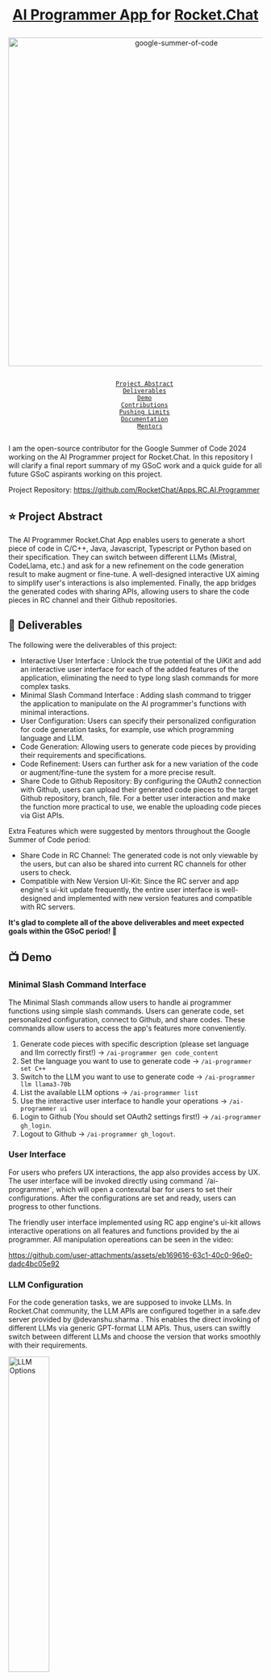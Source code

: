 <div align="center">
       <h1> 
        <p>
           <a href="https://github.com/RocketChat/Apps.RC.AI.Programmer">AI Programmer App </a> for <a href="https://rocket.chat/">Rocket.Chat</a>
        </p>
      </h1>
    <a href="https://summerofcode.withgoogle.com/programs/2024/projects/ZRkQn5bb"><img src="https://i.imgur.com/pgkUceb.png" width="650" alt="google-summer-of-code"></a>
    <br>
</div>

<p align="center">
    <code> 
        <a href="#-project-abstract">Project Abstract</a>&nbsp;&nbsp;&nbsp;
        <a href="#-deliverables">Deliverables</a>&nbsp;&nbsp;&nbsp;
        <a href="#-demo">Demo</a>&nbsp;&nbsp;&nbsp;
        <a href="#-contributions">Contributions</a>&nbsp;&nbsp;&nbsp;
        <a href="#pushing-limits">Pushing Limits</a>&nbsp;&nbsp;&nbsp;
        <a href="#documentation">Documentation</a>&nbsp;&nbsp;&nbsp;
        <a href="#-mentors">Mentors</a>
    </code>
</p>

I am the open-source contributor for the Google Summer of Code 2024 working on the AI Programmer project for Rocket.Chat. In this repository I will clarify a final report summary of my GSoC work and a quick guide for all future GSoC aspirants working on this project.

Project Repository: https://github.com/RocketChat/Apps.RC.AI.Programmer

## ⭐ Project Abstract

The AI Programmer Rocket.Chat App enables users to generate a short piece of code in C/C++, Java, Javascript, Typescript or Python based on their specification. They can switch between different LLMs (Mistral, CodeLlama, etc.) and ask for a new refinement on the code generation result to make augment or fine-tune. A well-designed interactive UX aiming to simplify user's interactions is also implemented. Finally, the app bridges the generated codes with sharing APIs, allowing users to share the code pieces in RC channel and their Github repositories. 


## 🚢 Deliverables

The following were the deliverables of this project:

- Interactive User Interface : Unlock the true potential of the UiKit and add an interactive user interface for each of the added features of the application, eliminating the need to type long slash commands for more complex tasks.
- Minimal Slash Command Interface : Adding slash command to trigger the application to manipulate on the AI programmer's functions with minimal interactions.
- User Configuration: Users can specify their personalized configuration for code generation tasks, for example, use which programming language and LLM.
- Code Generation: Allowing users to generate code pieces by providing their requirements and specifications.
- Code Refinement: Users can further ask for a new variation of the code or augment/fine-tune the system for a more precise result.
- Share Code to Github Repository: By configuring the OAuth2 connection with Github, users can upload their generated code pieces to the target Github repository, branch, file. For a better user interaction and make the function more practical to use, we enable the uploading code pieces via Gist APIs.

Extra Features which were suggested by mentors throughout the Google Summer of Code period:

- Share Code in RC Channel: The generated code is not only viewable by the users, but can also be shared into current RC channels for other users to check.
- Compatible with New Version UI-Kit: Since the RC server and app engine's ui-kit update frequently, the entire user interface is well-designed and implemented with new version features and compatible with RC servers.   

**It's glad to complete all of the above deliverables and meet expected goals within the GSoC period! 🎉**

## 📺 Demo

### Minimal Slash Command Interface

The Minimal Slash commands allow users to handle ai programmer functions using simple slash commands. Users can generate code, set personalized configuration, connect to Github, and share codes. These commands allow users to access the app's features more conveniently. 

1. Generate code pieces with specific description (please set language and llm correctly first!) -> `/ai-programmer gen code_content`
2. Set the language you want to use to generate code -> `/ai-programmer set C++`
3. Switch to the LLM you want to use to generate code -> `/ai-programmer llm llama3-70b`
4. List the available LLM options -> `/ai-programmer list`
5. Use the interactive user interface to handle your operations -> `/ai-programmer ui`
6. Login to Github (You should set OAuth2 settings first!) -> `/ai-programmer gh_login`.
7. Logout to Github -> `/ai-programmer gh_logout`.

### User Interface

For users who prefers UX interactions, the app also provides access by UX. The user interface will be invoked directly using command \`/ai-programmer\`, which will open a contexutal bar for users to set their configurations. After the configurations are set and ready, users can progress to other functions.

The friendly user interface implemented using RC app engine's ui-kit allows interactive operations on all features and functions provided by the ai programmer. All manipulation opereations can be seen in the video:



https://github.com/user-attachments/assets/eb169616-63c1-40c0-96e0-dadc4bc05e92


### LLM Configuration

For the code generation tasks, we are supposed to invoke LLMs. In Rocket.Chat community, the LLM APIs are configured together in a safe.dev server provided by @devanshu.sharma . This enables the direct invoking of different LLMs via generic GPT-format LLM APIs. Thus, users can swiftly switch between different LLMs and choose the version that works smoothly with their requirements.

 <img src="https://github.com/user-attachments/assets/42630d11-4567-4a05-82df-a434a93667aa" alt="LLM Options" width="40%"/>


### Prompt Engineering

To avoid avoid improper injections and ensure the app function as expected, we should make the prompts of LLMs to be more effective. This practice is done by conducting rigorous prompt engineering. A well-designed prompt can offer the users numerous benefits, including improved output accuracy, enhanced control over model responses, reduced hallucinations, better task alignment, and increased efficiency in utilizing the model's capabilities. Effective prompt engineering also helps mitigate potential security risks, ensures consistent performance across various inputs, and allows for more nuanced and context-aware interactions with the LLM.

To achieve this, we used a method called "chain of thought", which asks an LLM to generate an effective prompt for a specific task itself, and human will intefere with the prompts, adding missing information, auding their correctness and effectiveness.

Our experiments show that the prompts we adopt in this ai-programmer is strong enough to sustain possible attacks or injection attempts from illegal users.

### Code Generation and Refinement

After configuring the correct LLM and corresponding LLMs, users can now ask the LLM to perform tasks specified by the prompt. For functions of Code Generation and Refinement, we set a different prompts respectively. When users ask for a code refinement, the app will automatically read the code result generated in last round and make improvements on it according to user's feedbacks.

To integrate users' input information inside the prompt, we set a few examples for LLMs to learn from. In this manner, the LLM could better understand user's meaning and to avoid potential improper actions caused by injections. 

![image](https://github.com/user-attachments/assets/0c90f163-542f-4505-bb68-9f1f83c2e4cd)


### 🔐 GitHub OAuth Connections

To enable users to share code into GitHub repositories, in this Ai Programmer App I have implemented the Authentication mechanism using OAuth2. To implement this feature, we have used the [GitHub OAuth](https://docs.github.com/en/developers/apps/building-oauth-apps/authorizing-oauth-apps) along with the [RocketChat Apps Oauth2 Client](https://developer.rocket.chat/apps-engine/adding-features/oauth2-client) for OAuth2 authentication. 

When registering the OAuth application, the callback URL must be set to the server url of which this app is deployed on. (e.g. http://localhost:3000 for local servers). After the GitHub OAuth is successfully setup, open the settings page of Ai Programmer App and enter the correspnding GitHub App OAuth Client Id and Client Secret.

- The users can then log in to their github accounts simply by entering the slash command : `/ai-programmer login` and clicking on the `login` button.
- As soon as the user is logged in, they receive a message notifying the successful connection with Github. User can now upload their generated code to their github repositories. 
- The users are automatically logged out after a period of time and the token is deleted. This was done to ensure the scalability of the feature in case of inactive users and to remove old OAuth tokens from the apps limited persistent storage. To achieve this we use the [RocketChat Apps Scheduler API](https://developer.rocket.chat/apps-engine/adding-features/scheduler-api).

### Sharing Code to Github

By configuring the Github OAuth connections, users can now authenticate and access their Github repositories. Now to upload code content into the Github repository, the Ai Programmer app interacts with Github APIs and uses http put methods to implement this function.

Github has enabled the RESTful APIs for [creating files](https://docs.github.com/en/rest/repos/contents?apiVersion=2022-11-28#create-or-update-file-contents), the app will encapsulate user's code content together with the specified repository name, branch, and file path in data and send this put request using this RESTful API to create new files in the target location. However, sometimes when there's already a same file existed in the repository, this API cannot update the original file directly. For existing files, GitHub requires the current file's SHA when updating. It requires us to provide a sha attribute in the data.

The Sha value is a safety measure GitHub uses to prevent unintended overwrites. Therefore, in the first step our app will try to acquire the file from Github repository, and if that succeed, our app will acquire its sha value and upload the new data containing this sha value. Our approach is: 
First, try to get the file's current content. If it exists, we'll get its SHA.
If the file doesn't exist, we'll create it.
If it does exist, we'll update it with the new content.

By detecting the response status code we can tell whether our API calls are successful. Finally this sharing code function has been implemented using RESTful APIs and accessing to Sha values of existing files.

### Uploading via Gist API

Considering the real use case and for a more practical usage, we enable the code to be shared on Github Gist in the form of code pieces, which allows users to store their generated code contents in a separate place other than repository for a better file organization and managements. The code pieces will be uploaded to Github Gist platform which is enabled to be shared with other users in Github community or integrate with existing repositories.

### Sharing Code to RC channel

Since the code is generated within the channel, it is reasonable for users to share their code pieces within the current channel. We have enabled this function for users to share what they have generated. However, the users should be able to edit the content they are going to share and verify that's the correct information because the content will become public after sharing.

![image](https://github.com/user-attachments/assets/70f88dc2-18e4-4b6a-a4eb-5bce03e25bd6)



## 🚀 Contributions

### Pull Requests

<div align="center">

| PR Link   | Description  | Status | 
| :-----------: | :------------------------------------:| :------:|
| [PR #1](https://github.com/RocketChat/Apps.RC.AI.Programmer/pull/1) | <b> [New] Setup development environment and make prototype demo.</b> <br><br> <div align="left"> Highlights include:<ul><li>Configured proper Rocket.chat app engine's development environment.</li><li>Enable users to automatically generate code pieces using the OpenAI GPT3.5 Turbo APIs.</li><div> | <img src="https://i.imgur.com/tskv8MM.png" width=50 height=40> |
| [PR #2](https://github.com/RocketChat/Apps.RC.AI.Programmer/pull/2) | <b>[Refactor] Refactor the entire app on new framework supporting open-source LLMs.</b> <br><br> <div align="left"> Highlights include:<ul><li> Rebased the code on an improved framework, which supports generic GPT-format LLM APIs.</li><li>Organize the entire code base to remove unnecessary files from commits.</li><li>Adopted the functionality of the open-source mistral-7b APIs on code generation tasks</li><div> | <img src="https://i.imgur.com/tskv8MM.png" width=50 height=40> |
| [PR #14](https://github.com/RocketChat/Apps.RC.AI.Programmer/pull/14) | <b>[Feature] Interactive UX to allow users to specify their configuration.</b> <br><br> <div align="left"> Highlights include:<ul><li> Users can make their configurations, switch between different LLMs, select their expected coding language.</li><li>Implemented the user interface for users to directly operate functions on.</li><li>Clarified the scope of available LLMs and add into options for users to choose from.</li><div> | <img src="https://i.imgur.com/tskv8MM.png" width=50 height=40> |
| [PR #20](https://github.com/RocketChat/Apps.RC.AI.Programmer/pull/20) | <b>[Feature]  Code Refinement & UX Enhancements</b> <br><br> <div align="left"> Highlights include:<ul><li> Users can type in their code refinement requirements and ask for a new code variantion.</li><li>Redesigned the contextual bar and modal windows for a better UX.</li><div> | <img src="https://i.imgur.com/tskv8MM.png" width=50 height=40> |
| [PR #28](https://github.com/RocketChat/Apps.RC.AI.Programmer/pull/28) | <b>[Feature]  Modal Window Design,  Prompt Engineering</b> <br><br> <div align="left"> Highlights include:<ul><li> Modal windows are enabled for UX stack and resolve contextual bar issues within app engine.</li><li>Prompt engineering tasks to make the prompts more effective and avoid injections.</li><div> | <img src="https://i.imgur.com/tskv8MM.png" width=50 height=40> |
| [PR #37](https://github.com/RocketChat/Apps.RC.AI.Programmer/pull/37) | [Feature] Code Sharing in RC Channel and Github via OAuth2  <br><br> <div align="left"> Highlights include:<ul><li>Setup OAuth2 mechanism for GitHub authentication.</li><li>The generated code pieces can be shared directly into RC channel.</li><li>The generated code pieces can be shared to Github repository</li><li>Redesign the entire UX to compatible with the new version of RC server.</li><div> | <img src="https://user-images.githubusercontent.com/70485812/189489748-ed27630f-36e7-4eb9-a9a4-e082d6894490.png" width=50 height=40> |


</div>

### Issues
    
<div align="center">
    
| Issue Link   | Description  | Status | 
| :-----------: | :------------------------------------:| :------:|
| [ISSUE #5](https://github.com/RocketChat/Apps.RC.AI.Programmer/issues/5) | [Refactor] Refactor the entire code base to support generic GPT-format LLM APIs | <img src="https://i.imgur.com/ihaDyZS.png" width=50 height=40> |
| [ISSUE #10](https://github.com/RocketChat/Apps.RC.AI.Programmer/issues/10) | [Feature] Add dropdown box on user interface for intuitive user configuration function | <img src="https://i.imgur.com/ihaDyZS.png" width=50 height=40> |
| [ISSUE #15](https://github.com/RocketChat/Apps.RC.AI.Programmer/issues/15) |[Feature] Support the use case of asking for code refinement| <img src="https://i.imgur.com/ihaDyZS.png" width=50 height=40> |
| [ISSUE #21](https://github.com/RocketChat/Apps.RC.AI.Programmer/issues/21) |[Feature] Design effective LLM prompts to avoid prompt injections| <img src="https://i.imgur.com/ihaDyZS.png" width=50 height=40> |
| [ISSUE #23](https://github.com/RocketChat/Apps.RC.AI.Programmer/issues/23) |[BUG] The elements on contextual bar will invoke incorrect roomid| <img src="https://i.imgur.com/ihaDyZS.png" width=50 height=40> |
| [ISSUE #29](https://github.com/RocketChat/Apps.RC.AI.Programmer/issues/29) |[Feature] Allow users to share code to Github repository| <img src="https://i.imgur.com/ihaDyZS.png" width=50 height=40> |
| [ISSUE #34](https://github.com/RocketChat/Apps.RC.AI.Programmer/issues/34) |[Feature] Configure OAuth2 features for authentication for Github connection| <img src="https://i.imgur.com/ihaDyZS.png" width=50 height=40> |
| [ISSUE #38](https://github.com/RocketChat/Apps.RC.AI.Programmer/issues/38) | [Feature] Design option to go back and choose another language | <img src="https://user-images.githubusercontent.com/70485812/189489748-ed27630f-36e7-4eb9-a9a4-e082d6894490.png" width=50 height=40> |


</div>

## Pushing Limits

- In order to make this project a success we have pushed Rocket.Chat to the limit. Since Rocket.Chat app engine and server updates frequently, some of the ui-kit functions become deprecated and requires redesigin UI logis using the new APIs. To improve the user interface with the new version's app engine ui-kit, we researched on the new version ui-kit and figure out the logics behind the invoking of different ui components. This task was not so easy and required a lot of research.  
- Designing new components on the new version ui-kit and make it more intuitive and friendly for users to interactive requires us to dive deep into different repositories and understanding how [fuselage](https://github.com/RocketChat/fuselage/tree/develop/packages/fuselage), [ui-kit](https://github.com/RocketChat/fuselage/tree/develop/packages/ui-kit), [fuselage-ui-kit](https://github.com/RocketChat/fuselage/tree/develop/packages/fuselage-ui-kit) and [Rocket.Chat.Apps-engine](https://github.com/RocketChat/Rocket.Chat.Apps-engine) work together to render components inside [Rocket.Chat](https://github.com/RocketChat/Rocket.Chat). 

## Documentation 

I have documented all of the features mentioned above in the [Project README](https://github.com/RocketChat/Apps.RC.AI.Programmer). This documentation can prove useful to all future Rocket.Chat contributors working on Rocket.Chat Apps, Apps-engine, LLM or the ui-kit. 

    

## 🎓 Mentors


I'm deeply grateful to my mentors for their invaluable guidance before and during GSoC. Their wisdom has imparted lifelong lessons, particularly in considering the end user's perspective and developing scalable products. My heartfelt thanks go to:

- **Sing Li** - [GitHub](https://github.com/Sing-Li). [LinkedIn](https://www.linkedin.com/in/sing-li-119716139/)
- **John Crisp** - [LinkedIn](https://www.linkedin.com/in/john-crisp-rocket-chat/)
- **Samad Yar Khan** - [GitHub](https://github.com/samad-yar-khan). [LinkedIn](https://www.linkedin.com/in/samad-yar-khan/)
- **Mustafa Hasan Khan** - [GitHub](https://github.com/mustafahasankhan). [LinkedIn](https://www.linkedin.com/in/mustafahasankhan/)



The entire Rocket.Chat community has been incredibly supportive. Special recognition goes to Devanshu Sharma, whose extensive assistance, especially in hosting the Rocket.Chat server with open-source LLM capabilities on safe dev server, was crucial for my GSoC'24 Demo Day presentation.

- **Devanshu Sharma** - [GitHub](https://github.com/Dnouv). 

A sincerely big thank to all of the Rocket.chat participant's help throughout GSoC. 🙏


## 💬 Connect With Me    

I am a self-motivated student pursuing Master’s degree of Computer Science at Texas A&M University in USA, interested in Full-Stack DevOps, Cloud, Data Analytics, Machine Learning (AIGC), Game Development, Vision, Graphics, and Finance. 

I have been an open-source contributor at Rocket.Chat since March 2024.

Want to discuss about GSoC / Rocket.Chat / Open-source ? Let's connect!

<div align="center">

| **Student** | Ryan Zhou (Yuanlong Zhou) |
|:--------------------|:-------------------|
| **Organization** | [Rocket.Chat](https://rocket.chat/) |
| **Personal Page** | [ryanbowz's page](https://ryanbowz.github.io/) |
| **Project** | [Ai Programmer App](https://summerofcode.withgoogle.com/programs/2024/projects/ZRkQn5bb) |
| **GitHub** | [@ryanbowz](https://github.com/RyanbowZ) |
| **LinkedIn** | [ryanbowz](https://www.linkedin.com/in/ryanbowz/) |
| **Email** | <a href="mailto:ryanbowz@outlook.com">ryanbowz@outlook.com</a> |
| **Rocket.Chat** | [ryan.zhou](https://open.rocket.chat/direct/ryan.zhou) |
       
</div>

</div>
